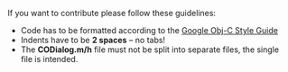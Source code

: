 If you want to contribute please follow these guidelines:

- Code has to be formatted according to the [Google Obj-C Style Guide](http://google-styleguide.googlecode.com/svn/trunk/objcguide.xml)
- Indents have to be **2 spaces** – no tabs!
- The **CODialog.m/h** file must not be split into separate files, the single file is intended.